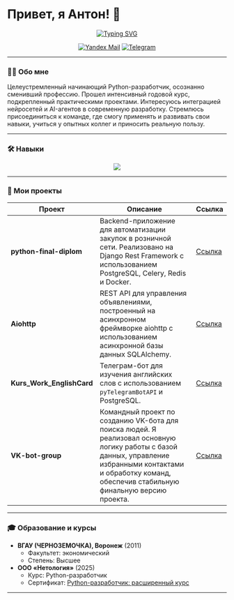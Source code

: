 # Привет, я Антон! 👋

<p align="center">
  <a href="https://github.com/cevtrem">
    <img src="https://readme-typing-svg.herokuapp.com?font=Fira+Code&size=30&pause=1000&color=1CAE82&center=true&vCenter=true&width=435&lines=Python-разработчик;Энтузиаст+AI+%26+нейросетей" alt="Typing SVG" />
  </a>
</p>

<p align="center">
  <a href="mailto:anton.mladinsky@yandex.ru"><img src="https://img.shields.io/badge/Yandex-Mail-red?style=for-the-badge&logo=yandex" alt="Yandex Mail"></a>
  <a href="https://t.me/Anton_Mladinsky"><img src="https://img.shields.io/badge/Telegram-blue?style=for-the-badge&logo=telegram" alt="Telegram"></a>
</p>

---

### 👨‍💻 Обо мне

Целеустремленный начинающий Python-разработчик, осознанно сменивший профессию. Прошел интенсивный годовой курс, подкрепленный практическими проектами. Интересуюсь интеграцией нейросетей и AI-агентов в современную разработку. Стремлюсь присоединиться к команде, где смогу применять и развивать свои навыки, учиться у опытных коллег и приносить реальную пользу.

---

### 🛠️ Навыки

<p align="center">
  <a href="https://skillicons.dev">
    <img src="https://skillicons.dev/icons?i=python,django,fastapi,flask,celery,redis,sqlalchemy,postgres,docker,git,github,pycharm,pytest" />
  </a>
</p>

---

### 🚀 Мои проекты

| Проект | Описание | Ссылка |
|---|---|---|
| **python-final-diplom** | Backend-приложение для автоматизации закупок в розничной сети. Реализовано на Django Rest Framework с использованием PostgreSQL, Celery, Redis и Docker. | [Ссылка](https://github.com/cevtrem/python-final-diplom) |
| **Aiohttp** | REST API для управления объявлениями, построенный на асинхронном фреймворке aiohttp с использованием асинхронной базы данных SQLAlchemy. | [Ссылка](https://github.com/cevtrem/Aiohttp) |
| **Kurs_Work_EnglishCard** | Телеграм-бот для изучения английских слов с использованием `pyTelegramBotAPI` и PostgreSQL. | [Ссылка](https://github.com/cevtrem/Kurs_Work_EnglishCard) |
| **VK-bot-group** | Командный проект по созданию VK-бота для поиска людей. Я реализовал основную логику работы с базой данных, управление избранными контактами и обработку команд, обеспечив стабильную финальную версию проекта. | [Ссылка](https://github.com/VK-bot-group/VK-bot-group) |

---

### 🎓 Образование и курсы

-   **ВГАУ (ЧЕРНОЗЕМОЧКА), Воронеж** (2011)
    -   Факультет: экономический
    -   Степень: Высшее
-   **ООО «Нетология»** (2025)
    -   Курс: Python-разработчик
    -   Сертификат: [Python-разработчик: расширенный курс](./certificates/Python-разработчик_расширенный_курс.pdf)

---